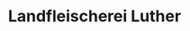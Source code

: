 ---
title: "Landfleischerei Luther"
url: /wanzleben-boerde/landfleischerei-luther/
shop: Metzgerei
---